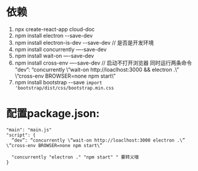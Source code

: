 # 依赖
1. npx create-react-app cloud-doc
2. npm install electron --save-dev
3. npm install electron-is-dev --save-dev // 是否是开发环境
4. npm install concurrently —-save-dev
5. npm install wait-on —-save-dev
6. npm install cross-env —-save-dev // 启动不打开浏览器
同时运行两条命令
”dev”: “concurrently \“wait-on http://loaclhost:3000 && electron .\”  \“cross-env BROWSER=none npm start\”
7. npm install bootstrap --save
`import 'bootstrap/dist/css/bootstrap.min.css`
# 配置package.json:
```
"main": "main.js"
"script": {
  ”dev”: “concurrently \“wait-on http://loaclhost:3000 electron .\”  \“cross-env BROWSER=none npm start\”

  "concurrently "electron ." "npm start" " 要转义哦
}
```